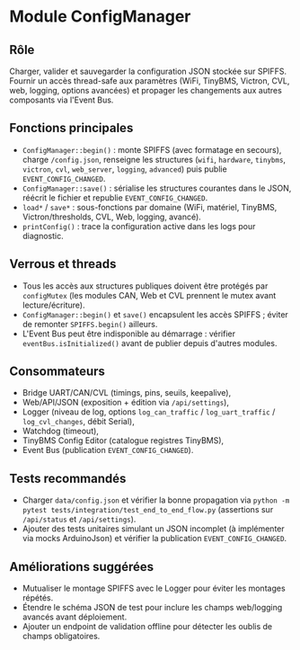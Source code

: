 # Module ConfigManager

## Rôle
Charger, valider et sauvegarder la configuration JSON stockée sur SPIFFS. Fournir un accès thread-safe aux paramètres (WiFi, TinyBMS, Victron, CVL, web, logging, options avancées) et propager les changements aux autres composants via l'Event Bus.

## Fonctions principales
- `ConfigManager::begin()` : monte SPIFFS (avec formatage en secours), charge `/config.json`, renseigne les structures (`wifi`, `hardware`, `tinybms`, `victron`, `cvl`, `web_server`, `logging`, `advanced`) puis publie `EVENT_CONFIG_CHANGED`.
- `ConfigManager::save()` : sérialise les structures courantes dans le JSON, réécrit le fichier et republie `EVENT_CONFIG_CHANGED`.
- `load*` / `save*` : sous-fonctions par domaine (WiFi, matériel, TinyBMS, Victron/thresholds, CVL, Web, logging, avancé).
- `printConfig()` : trace la configuration active dans les logs pour diagnostic.

## Verrous et threads
- Tous les accès aux structures publiques doivent être protégés par `configMutex` (les modules CAN, Web et CVL prennent le mutex avant lecture/écriture).
- `ConfigManager::begin()` et `save()` encapsulent les accès SPIFFS ; éviter de remonter `SPIFFS.begin()` ailleurs.
- L'Event Bus peut être indisponible au démarrage : vérifier `eventBus.isInitialized()` avant de publier depuis d'autres modules.

## Consommateurs
- Bridge UART/CAN/CVL (timings, pins, seuils, keepalive),
- Web/API/JSON (exposition + édition via `/api/settings`),
- Logger (niveau de log, options `log_can_traffic` / `log_uart_traffic` / `log_cvl_changes`, débit Serial),
- Watchdog (timeout),
- TinyBMS Config Editor (catalogue registres TinyBMS),
- Event Bus (publication `EVENT_CONFIG_CHANGED`).

## Tests recommandés
- Charger `data/config.json` et vérifier la bonne propagation via `python -m pytest tests/integration/test_end_to_end_flow.py` (assertions sur `/api/status` et `/api/settings`).
- Ajouter des tests unitaires simulant un JSON incomplet (à implémenter via mocks ArduinoJson) et vérifier la publication `EVENT_CONFIG_CHANGED`.

## Améliorations suggérées
- Mutualiser le montage SPIFFS avec le Logger pour éviter les montages répétés.
- Étendre le schéma JSON de test pour inclure les champs web/logging avancés avant déploiement.
- Ajouter un endpoint de validation offline pour détecter les oublis de champs obligatoires.
